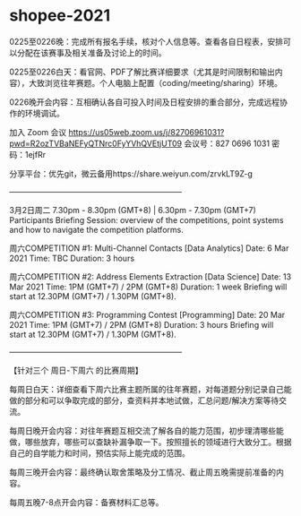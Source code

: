 # shopee-2021

0225至0226晚：完成所有报名手续，核对个人信息等。查看各自日程表，安排可以分配在该赛事及相关准备及讨论上的时间。

0225至0226白天：看官网、PDF了解比赛详细要求（尤其是时间限制和输出内容），大致浏览往年赛题。个人电脑上配置（coding/meeting/sharing）环境。

0226晚开会内容：互相确认各自可投入时间及日程安排的重合部分，完成远程协作的环境调试。

加入 Zoom 会议 https://us05web.zoom.us/j/82706961031?pwd=R2ozTVBaNEFyQTNrc0FyYVhQVEtjUT09 会议号：827 0696 1031 密码：1ejfRr

分享平台：优先git，微云备用https://share.weiyun.com/zrvkLT9Z-g

——————————————————————

3月2日周二 7.30pm - 8.30pm (GMT+8) | 6.30pm - 7.30pm (GMT+7)
Participants Briefing Session: overview of the competitions, point systems and how to navigate the competition platforms.

周六COMPETITION #1: Multi-Channel Contacts
[Data Analytics]
Date: 6 Mar 2021
Time: TBC
Duration: 3 hours

周六COMPETITION #2: Address Elements Extraction
[Data Science]
Date: 13 Mar 2021
Time: 1PM (GMT+7) / 2PM (GMT+8)
Duration: 1 week
Briefing will start at 12.30PM (GMT+7) / 1.30PM (GMT+8).

周六COMPETITION #3: Programming Contest
[Programming]
Date: 20 Mar 2021
Time: 1PM (GMT+7) / 2PM (GMT+8)
Duration: 3 hours
Briefing will start at 12.30PM (GMT+7) / 1.30PM (GMT+8).

——————————————————————

【针对三个 周日-下周六 的比赛周期】

每周日白天：详细查看下周六比赛主题所属的往年赛题，对每道题分别记录自己能做的部分和可以争取完成的部分，查资料并本地试做，汇总问题/解决方案等待交流。

每周日晚开会内容：对往年赛题互相交流了解各自的能力范围，初步理清哪些能做，哪些放弃，哪些可以查缺补漏争取一下。按照擅长的领域进行大致分工。根据自己的自学能力和时间，预估实际上能完成的范围。

每周三晚开会内容：最终确认取舍策略及分工情况、截止周五晚需提前准备的内容。

每周五晚7-8点开会内容：备赛材料汇总等。

